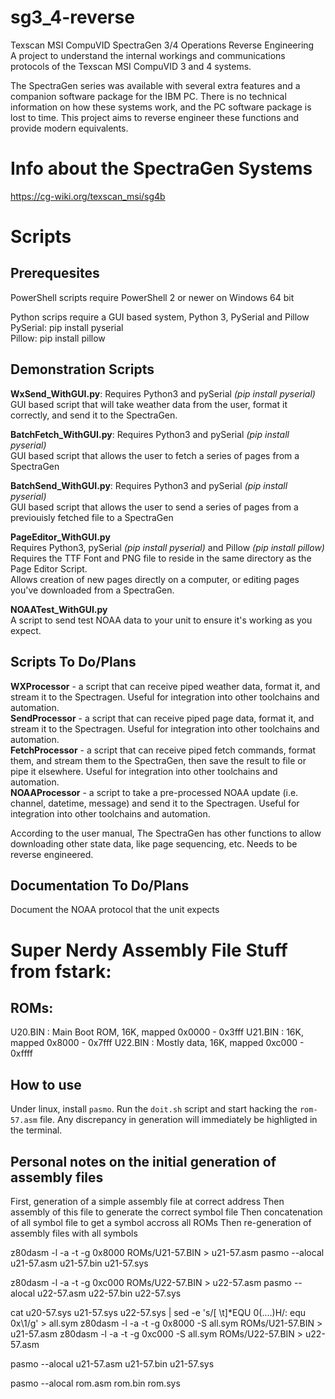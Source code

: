 # sg3_4-reverse
Texscan MSI CompuVID SpectraGen 3/4 Operations Reverse Engineering  
A project to understand the internal workings and communications protocols of the Texscan MSI CompuVID 3 and 4 systems.  

The SpectraGen series was available with several extra features and a companion software package for the IBM PC. There is no technical information on how these systems work, and the PC software package is lost to time. This project aims to reverse engineer these functions and provide modern equivalents.  

# Info about the SpectraGen Systems
https://cg-wiki.org/texscan_msi/sg4b

# Scripts
## Prerequesites
PowerShell scripts require PowerShell 2 or newer on Windows 64 bit  
  
Python scrips require a GUI based system, Python 3, PySerial and Pillow  
PySerial: pip install pyserial  
Pillow: pip install pillow  

## Demonstration Scripts
**WxSend_WithGUI.py**: Requires Python3 and pySerial *(pip install pyserial)*  
GUI based script that will take weather data from the user, format it correctly, and send it to the SpectraGen.  

**BatchFetch_WithGUI.py**: Requires Python3 and pySerial *(pip install pyserial)*  
GUI based script that allows the user to fetch a series of pages from a SpectraGen  

**BatchSend_WithGUI.py**: Requires Python3 and pySerial *(pip install pyserial)*  
GUI based script that allows the user to send a series of pages from a previouisly fetched file to a SpectraGen  

**PageEditor_WithGUI.py**  
Requires Python3, pySerial *(pip install pyserial)* and Pillow *(pip install pillow)*  
Requires the TTF Font and PNG file to reside in the same directory as the Page Editor Script.  
Allows creation of new pages directly on a computer, or editing pages you've downloaded from a SpectraGen.  

**NOAATest_WithGUI.py**  
A script to send test NOAA data to your unit to ensure it's working as you expect.  
  
## Scripts To Do/Plans
**WXProcessor** - a script that can receive piped weather data, format it, and stream it to the Spectragen. Useful for integration into other toolchains and automation.  
**SendProcessor** - a script that can receive piped page data, format it, and stream it to the Spectragen. Useful for integration into other toolchains and automation.  
**FetchProcessor** - a script that can receive piped fetch commands, format them, and stream them to the SpectraGen, then save the result to file or pipe it elsewhere. Useful for integration into other toolchains and automation.  
**NOAAProcessor** - a script to take a pre-processed NOAA update (i.e. channel, datetime, message) and send it to the Spectragen. Useful for integration into other toolchains and automation.  

According to the user manual, The SpectraGen has other functions to allow downloading other state data, like page sequencing, etc. Needs to be reverse engineered.

## Documentation To Do/Plans
Document the NOAA protocol that the unit expects


# Super Nerdy Assembly File Stuff from fstark:

## ROMs:

U20.BIN : Main Boot ROM, 16K, mapped 0x0000 - 0x3fff
U21.BIN : 16K, mapped 0x8000 - 0x7fff
U22.BIN : Mostly data, 16K, mapped 0xc000 - 0xffff

## How to use

Under linux, install ``pasmo``. Run the ``doit.sh`` script and start hacking the ``rom-57.asm`` file. Any discrepancy in generation will immediately be highligted in the terminal.

## Personal notes on the initial generation of assembly files

First, generation of a simple assembly file at correct address
Then assembly of this file to generate the correct symbol file
Then concatenation of all symbol file to get a symbol accross all ROMs
Then re-generation of assembly files with all symbols

z80dasm -l -a -t -g 0x8000 ROMs/U21-57.BIN > u21-57.asm
pasmo --alocal u21-57.asm u21-57.bin u21-57.sys

z80dasm -l -a -t -g 0xc000 ROMs/U22-57.BIN > u22-57.asm
pasmo --alocal u22-57.asm u22-57.bin u22-57.sys

cat u20-57.sys u21-57.sys u22-57.sys | sed -e 's/[ \t]*EQU 0\(....\)H/: equ 0x\1/g' > all.sym
z80dasm -l -a -t -g 0x8000 -S all.sym ROMs/U21-57.BIN > u21-57.asm
z80dasm -l -a -t -g 0xc000 -S all.sym ROMs/U22-57.BIN > u22-57.asm

pasmo --alocal u21-57.asm u21-57.bin u21-57.sys

pasmo --alocal rom.asm rom.bin rom.sys
